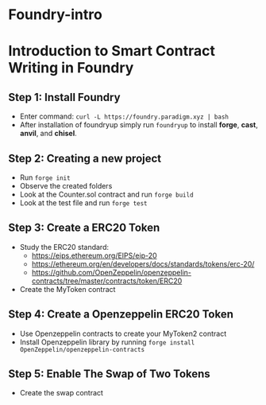 # Foundry-intro

# Introduction to Smart Contract Writing in Foundry

## Step 1: Install Foundry
- Enter command: `curl -L https://foundry.paradigm.xyz | bash`
- After installation of foundryup simply run `foundryup` to install **forge**, **cast**, **anvil**, and **chisel**.

## Step 2: Creating a new project
- Run `forge init`
- Observe the created folders
- Look at the Counter.sol contract and run `forge build`
- Look at the test file and run `forge test`

## Step 3: Create a ERC20 Token
- Study the ERC20 standard: 
    - https://eips.ethereum.org/EIPS/eip-20
    - https://ethereum.org/en/developers/docs/standards/tokens/erc-20/
    - https://github.com/OpenZeppelin/openzeppelin-contracts/tree/master/contracts/token/ERC20
- Create the MyToken contract

## Step 4: Create a Openzeppelin ERC20 Token
- Use Openzeppelin contracts to create your MyToken2 contract
- Install Openzeppelin library by running `forge install OpenZeppelin/openzeppelin-contracts` 

## Step 5: Enable The Swap of Two Tokens
- Create the swap contract

